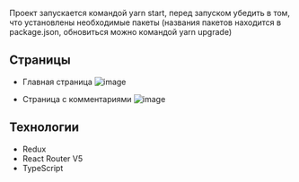 Проект запускается командой yarn start, перед запуском убедить в том, что установлены необходимые пакеты (названия пакетов находится в package.json, обновиться можно командой yarn upgrade)

## Страницы

- Главная страница ![image](https://user-images.githubusercontent.com/42649735/199016251-23add4e6-7aa6-49e9-9b50-b26f3f3c13f4.png)

- Страница с комментариями ![image](https://user-images.githubusercontent.com/42649735/199176313-99bdfd26-cb6b-4ebb-bd15-28b323d5f091.png)

## Технологии

- Redux
- React Router V5
- TypeScript
